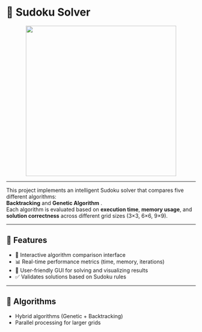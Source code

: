 # 🧠 Sudoku Solver
<div align="center">
  <img src="https://github.com/user-attachments/assets/96959307-61c1-46c6-90a8-3b9237b94c80" width="400" />
</div>

--------------------------------------------------------------------------------------------------------------------------------------------------------------------------------------------------

This project implements an intelligent Sudoku solver that compares five different algorithms:  
**Backtracking** and **Genetic Algorithm** .  
Each algorithm is evaluated based on **execution time**, **memory usage**, and **solution correctness** across different grid sizes (3×3, 6×6, 9×9).

--------------------------------------------------------------------------------------------------------------------------------------------------------------------------------------------------

## 🚀 Features
- 🧠 Interactive algorithm comparison interface
- 📊 Real-time performance metrics (time, memory, iterations)
- 🎨 User-friendly GUI for solving and visualizing results
- ✅ Validates solutions based on Sudoku rules

--------------------------------------------------------------------------------------------------------------------------------------------------------------------------------------------------
## 🧪 Algorithms

- Hybrid algorithms (Genetic + Backtracking)
- Parallel processing for larger grids


